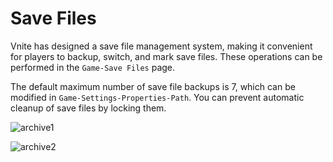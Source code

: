 # Save Files

Vnite has designed a save file management system, making it convenient for players to backup, switch, and mark save files. These operations can be performed in the `Game-Save Files` page.

The default maximum number of save file backups is 7, which can be modified in `Game-Settings-Properties-Path`. You can prevent automatic cleanup of save files by locking them.

![archive1](https://img.timero.xyz/i/2025/04/02/67ed175e0ea84.webp)

![archive2](https://img.timero.xyz/i/2025/04/02/67ed177c2fec0.webp)
